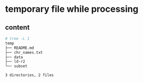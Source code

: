 # temporary file while processing

## content
```bash
# tree -L 1
temp
├── README.md
├── chr_names.txt
├── data
├── ld-r2
└── subset

3 directories, 2 files
```